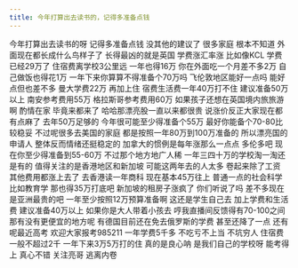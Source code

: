```yaml
---
title: 今年打算出去读书的，记得多准备点钱
---
```

今年打算出去读书的呀
记得多准备点钱
没其他的建议了
很多家庭
根本不知道
外面现在都长成什么鸟样子了
长得最凶的就是英国
学费涨汇率涨
比如像KCL
学费已经29万了
住宿费离学校3公里远
一年也得16万
你在外面吃一个月差不多2万
自己做饭也得花1万
一年下来你算算不得准备个70万吗
飞伦敦地区能好一点吗
能好点但也差不多
曼大学费22万
再加上住
宿费生活费一年40万打不住
建议准备50万以上
南安参考费用55万
格拉斯哥参考费用60万
如果孩子还想在英国境内旅旅游啊
酌情在家
毕竟来都来了
哈哈那漂亮股一直以来都很贵
说涨价反正大家现在都有点麻了
去年50万足够的
今年很可能至少得准备个55万
最好你能备个70-80比较稳妥
不过呢很多去美国的家庭
都是按照一年80万到100万准备的
所以漂亮国的申请人
整体反而情绪还挺稳定的
加拿大的惯例是每年涨那么一点点
多伦多吧
现在你至少得准备到55-60万
不过那个地方地广人稀
一年三四十万的学校淘一淘还是有的
值得关注的是香港地区和新加坡
可能这两年去的人太多
卷起来除了工资
其他费用都涨上去了
去香港读一年商科
现在基本45万往上
普通一点的社会科学
比如教育学
那也得35万打底吧
新加坡的租房子涨疯了
你们听说了吗
差不多现在是亚洲最贵的吧
一年至少按照12万预算准备啊
这还是学生自己去
加上学费和生活费
建议准备40万以上
如果你是大人带着小孩去
哼我直播间反馈得有70-100之间
那有没有更便宜的地方呢
有德国目前还在免去俄罗斯的学费
甚至还降了一点
还有呢最近高考
欢迎大家报考985211
一年学费5千多
不吃亏不上当
不坑穷人
住宿费一般不超过2千
一年下来3万5万打的住
真的是良心呐
是我们自己的学校呀
能考得上
真心不错
关注亮哥
逃离内卷
